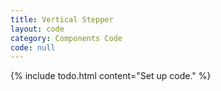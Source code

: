 ```yaml
---
title: Vertical Stepper
layout: code
category: Components Code
code: null
---
```


{% include todo.html content="Set up code." %}

